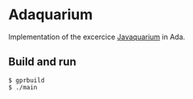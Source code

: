 # Adaquarium

Implementation of the excercice [Javaquarium](https://zestedesavoir.com/forums/sujet/447/javaquarium) in Ada.

## Build and run
```
$ gprbuild
$ ./main
```